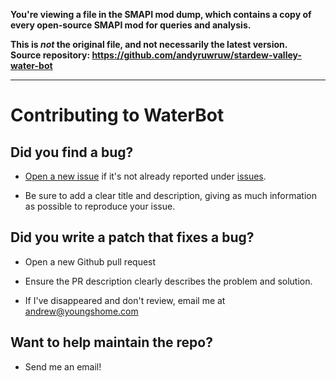**You're viewing a file in the SMAPI mod dump, which contains a copy of every open-source SMAPI mod
for queries and analysis.**

**This is _not_ the original file, and not necessarily the latest version.**  
**Source repository: https://github.com/andyruwruw/stardew-valley-water-bot**

----

# Contributing to WaterBot

## Did you find a bug?

- [Open a new issue](https://github.com/andyruwruw/stardew-valley-water-bot/issues/new/choose) if it's not already reported under [issues](https://github.com/andyruwruw/stardew-valley-water-bot/issues).

- Be sure to add a clear title and description, giving as much information as possible to reproduce your issue.

## Did you write a patch that fixes a bug?

- Open a new Github pull request

- Ensure the PR description clearly describes the problem and solution.

- If I've disappeared and don't review, email me at [andrew@youngshome.com](andrew@youngshome.com)

## Want to help maintain the repo?

- Send me an email!
